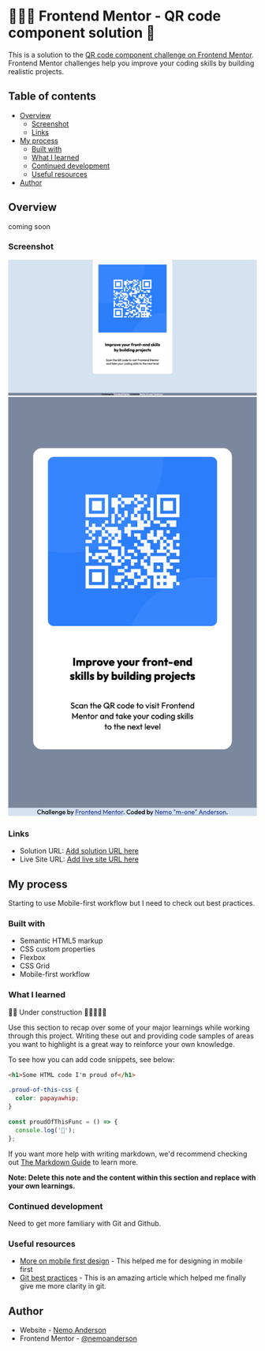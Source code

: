 # 🧑🏾‍💻 Frontend Mentor - QR code component solution 📲

This is a solution to the [QR code component challenge on Frontend Mentor](https://www.frontendmentor.io/challenges/qr-code-component-iux_sIO_H). Frontend Mentor challenges help you improve your coding skills by building realistic projects.

## Table of contents

- [Overview](#overview)
  - [Screenshot](#screenshot)
  - [Links](#links)
- [My process](#my-process)
  - [Built with](#built-with)
  - [What I learned](#what-i-learned)
  - [Continued development](#continued-development)
  - [Useful resources](#useful-resources)
- [Author](#author)

## Overview

coming soon

### Screenshot

![Desktop](./assets/screen-shot_desktop.png)
![Mobile Screenshot](./assets/Screen%20Shot%202023-11-17%20at%2016.15.49.png)

### Links

- Solution URL: [Add solution URL here](https://www.frontendmentor.io/solutions/qr-code-card-WAId26xE6j)
- Live Site URL: [Add live site URL here](https://nemoanderson.github.io/qr-code-component-main/)

## My process

Starting to use Mobile-first workflow but I need to check out best practices.

### Built with

- Semantic HTML5 markup
- CSS custom properties
- Flexbox
- CSS Grid
- Mobile-first workflow

### What I learned

🚧🚧 Under construction 🚧🚧🔨👷🏾

Use this section to recap over some of your major learnings while working through this project. Writing these out and providing code samples of areas you want to highlight is a great way to reinforce your own knowledge.

To see how you can add code snippets, see below:

```html
<h1>Some HTML code I'm proud of</h1>
```

```css
.proud-of-this-css {
  color: papayawhip;
}
```

```js
const proudOfThisFunc = () => {
  console.log('🎉');
};
```

If you want more help with writing markdown, we'd recommend checking out [The Markdown Guide](https://www.markdownguide.org/) to learn more.

**Note: Delete this note and the content within this section and replace with your own learnings.**

### Continued development

Need to get more familiary with Git and Github.

### Useful resources

- [More on mobile first design](https://www.uxpin.com/studio/blog/a-hands-on-guide-to-mobile-first-design/) - This helped me for designing in mobile first
- [Git best practices](https://www.freecodecamp.org/news/how-to-use-git-best-practices-for-beginners/) - This is an amazing article which helped me finally give me more clarity in git.

## Author

- Website - [Nemo Anderson](https://github.com/nemoanderson)
- Frontend Mentor - [@nemoanderson](https://www.frontendmentor.io/profile/nemoanderson)
